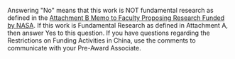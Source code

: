 Answering "No" means that this work is NOT fundamental research as defined in the [Attachment B Memo to Faculty Proposing Research Funded by NASA](http://oesrc.researchcompliance.vt.edu/sites/oesrc.researchcompliance.vt.edu/files/attachment_b_nasa_memo.pdf). If this work is Fundamental Research as defined in Attachment A, then answer Yes to this question. If you have questions regarding the Restrictions on Funding Activities in China, use the comments to communicate with your Pre-Award Associate.
